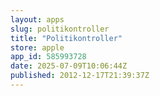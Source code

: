 ```yaml
---
layout: apps
slug: politikontroller
title: "Politikontroller"
store: apple
app_id: 585993728
date: 2025-07-09T10:06:44Z
published: 2012-12-17T21:39:37Z
---
```

